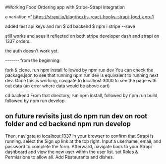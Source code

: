 #Working Food Ordering app with Stripe-Strapi integration

a variation of https://strapi.io/blog/nextjs-react-hooks-strapi-food-app-1 

added test api keys and ran $ cd backend
$ npm i stripe --save 

still works and sees it reflected on both stripe developer dash and strapi on 1337 orders. 

the auth doesn't work yet. 

------- from the beginning: 

fork & clone.  run 
npm install
followed by
npm run dev
You can check the package.json to see that running npm run dev is equivalent to running next dev. 
Once this is working, navigate to localhost:3000 to see the page with out data (an error where data would be above cart)

cd backend 
From that directory, run npm install, followed by npm run build, followed by npm run develop. 

## on future revisits just do npm run dev on root folder and cd backend npm run develop

Then, navigate to localhost:1337 in your browser to confirm that Strapi is running. 
select the Sign up link at the top right. Input a username, email, and password to complete the form. Afterward, navigate back to your Strapi dashboard and view the new user within the user list.  set Roles & Permissions to allow all. Add Restaurants and dishes. 